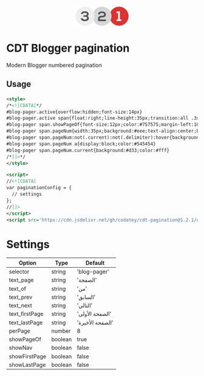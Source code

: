 <p align="center"><a href="#" target="_blank"><img width="140" src="/logo.png"></a></p>

# CDT Blogger pagination
Modern Blogger numbered pagination
## Usage
``` xml
<style>
/*<![CDATA[*/
#blog-pager.active{overflow:hidden;font-size:14px}
#blog-pager.active span{float:right;line-height:35px;transition:all .3s ease}
#blog-pager span.showPageOf{font-size:12px;color:#757575;margin-left:10px}
#blog-pager span.pageNum{width:35px;background:#eee;text-align:center;border-radius:50%;margin-left:3px}
#blog-pager span.pageNum:not(.current):not(.delimiter):hover{background:#d6d6d6}
#blog-pager span.pageNum a{display:block;color:#545454}
#blog-pager span.pageNum.current{background:#d33;color:#fff}
/*]]>*/
</style>
```
``` xml
<script>
//<![CDATA[
var paginationConfig = {
  // settings
};
//]]>
</script>
<script src='https://cdn.jsdelivr.net/gh/codatey/cdt-pagination@1.2.1/dist/cdt-pagination.min.js'/>
```
# Settings
| Option         | Type    | Default          |
|----------------|---------|------------------|
| selector       | string  | 'blog-pager'     |
| text_page      | string  | 'الصفحة'         |
| text_of        | string  | 'من'             |
| text_prev      | string  | 'السابق'         |
| text_next      | string  | 'التالي'         |
| text_firstPage | string  | 'الصفحة الأولى'  |
| text_lastPage  | string  | 'الصفحة الأخيرة' |
| perPage        | number  | 8                |
| showPageOf     | boolean | true             |
| showNav        | boolean | false            |
| showFirstPage  | boolean | false            |
| showLastPage   | boolean | false            |
